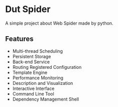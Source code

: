 # Dut Spider

A simple project about Web Spider made by python.

## Features

* Multi-thread Scheduling
* Persistent Storage
* Back-end Service
* Routing Registered Configuration
* Template Engine
* Performance Monitoring
* Description and Visualization
* Interactive Interface
* Command Line Tool
* Dependency Management Shell
